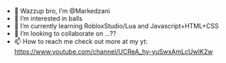 - 👋 Wazzup bro, I’m @Markedzani
- 👀 I’m interested in balls
- 🌱 I’m currently learning RobloxStudio/Lua and Javascript+HTML+CSS
- 💞️ I’m looking to collaborate on ...??
- 📫 How to reach me check out more at my yt: https://www.youtube.com/channel/UCReA_hy-yuSwxAmLcUwIK2w

<!---
Markedzani/Markedzani is a ✨ special ✨ repository because its `README.md` (this file) appears on your GitHub profile.
You can click the Preview link to take a look at your changes.
--->
